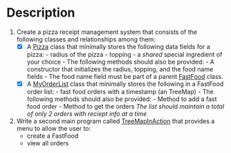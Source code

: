 # Description
1. Create a pizza receipt management system that consists of the following classes and relationships among them:
    - [x] A [Pizza](Pizza.java) class that minimally stores the following data fields for a pizza:
            - radius of the pizza
            - topping
            - a *shared* special ingredient of your choice 
            - The following methods should also be provided:
                - A constructor that initializes the radius, topping, and the food name fields
                    - The food name field must be part of a parent [FastFood](FastFood.java) class.
    - [x] A [MyOrderList](MyOrderList.java) class that minimally stores the following in a FastFood order list:
            - fast food orders with a timestamp (an TreeMap)
            - The following methods should also be provided:
                - Method to add a fast food order 
                - Method to get the orders
            *The list should maintain a total of only 2 orders with reciept info at a time*

2. Write a second main program called [TreeMapInAction](TreeMapInAction.java) that provides a menu to allow the user to: 
    - create a FastFood 
    - view all orders 

